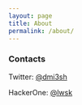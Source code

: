 ```yaml
---
layout: page
title: About
permalink: /about/
---
```


### Contacts

Twitter: [@dmi3sh](https://twitter.com/dmi3sh)

HackerOne: [@lwsk](https://hackerone.com/lwsk)
